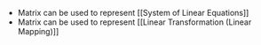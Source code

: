 - Matrix can be used to represent [[System of Linear Equations]]
- Matrix can be used to represent [[Linear Transformation (Linear Mapping)]]